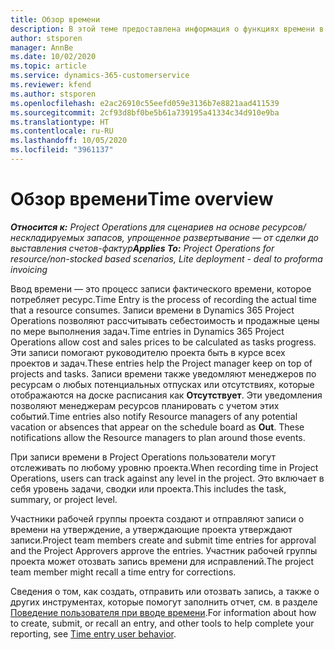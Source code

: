 ```yaml
---
title: Обзор времени
description: В этой теме предоставлена информация о функциях времени в Dynamics 365 Project Operations.
author: stsporen
manager: AnnBe
ms.date: 10/02/2020
ms.topic: article
ms.service: dynamics-365-customerservice
ms.reviewer: kfend
ms.author: stsporen
ms.openlocfilehash: e2ac26910c55eefd059e3136b7e8821aad411539
ms.sourcegitcommit: 2cf93d8bf0be5b61a739195a41334c34d910e9ba
ms.translationtype: HT
ms.contentlocale: ru-RU
ms.lasthandoff: 10/05/2020
ms.locfileid: "3961137"
---
```

# <a name="time-overview"></a><span data-ttu-id="2b957-103">Обзор времени</span><span class="sxs-lookup"><span data-stu-id="2b957-103">Time overview</span></span>

<span data-ttu-id="2b957-104">_**Относится к:** Project Operations для сценариев на основе ресурсов/нескладируемых запасов, упрощенное развертывание — от сделки до выставления счетов-фактур_</span><span class="sxs-lookup"><span data-stu-id="2b957-104">_**Applies To:** Project Operations for resource/non-stocked based scenarios, Lite deployment - deal to proforma invoicing_</span></span>

<span data-ttu-id="2b957-105">Ввод времени — это процесс записи фактического времени, которое потребляет ресурс.</span><span class="sxs-lookup"><span data-stu-id="2b957-105">Time Entry is the process of recording the actual time that a resource consumes.</span></span> <span data-ttu-id="2b957-106">Записи времени в Dynamics 365 Project Operations позволяют рассчитывать себестоимость и продажные цены по мере выполнения задач.</span><span class="sxs-lookup"><span data-stu-id="2b957-106">Time entries in Dynamics 365 Project Operations allow cost and sales prices to be calculated as tasks progress.</span></span> <span data-ttu-id="2b957-107">Эти записи помогают руководителю проекта быть в курсе всех проектов и задач.</span><span class="sxs-lookup"><span data-stu-id="2b957-107">These entries help the Project manager keep on top of projects and tasks.</span></span> <span data-ttu-id="2b957-108">Записи времени также уведомляют менеджеров по ресурсам о любых потенциальных отпусках или отсутствиях, которые отображаются на доске расписания как **Отсутствует**. Эти уведомления позволяют менеджерам ресурсов планировать с учетом этих событий.</span><span class="sxs-lookup"><span data-stu-id="2b957-108">Time entries also notify Resource managers of any potential vacation or absences that appear on the schedule board as **Out**. These notifications allow the Resource managers to plan around those events.</span></span>

<span data-ttu-id="2b957-109">При записи времени в Project Operations пользователи могут отслеживать по любому уровню проекта.</span><span class="sxs-lookup"><span data-stu-id="2b957-109">When recording time in Project Operations, users can track against any level in the project.</span></span> <span data-ttu-id="2b957-110">Это включает в себя уровень задачи, сводки или проекта.</span><span class="sxs-lookup"><span data-stu-id="2b957-110">This includes the task, summary, or project level.</span></span>

<span data-ttu-id="2b957-111">Участники рабочей группы проекта создают и отправляют записи о времени на утверждение, а утверждающие проекта утверждают записи.</span><span class="sxs-lookup"><span data-stu-id="2b957-111">Project team members create and submit time entries for approval and the Project Approvers approve the entries.</span></span> <span data-ttu-id="2b957-112">Участник рабочей группы проекта может отозвать запись времени для исправлений.</span><span class="sxs-lookup"><span data-stu-id="2b957-112">The project team member might recall a time entry for corrections.</span></span>

<span data-ttu-id="2b957-113">Сведения о том, как создать, отправить или отозвать запись, а также о других инструментах, которые помогут заполнить отчет, см. в разделе [Поведение пользователя при вводе времени](ui-behavior-time.md).</span><span class="sxs-lookup"><span data-stu-id="2b957-113">For information about how to create, submit, or recall an entry, and other tools to help complete your reporting, see [Time entry user behavior](ui-behavior-time.md).</span></span>

